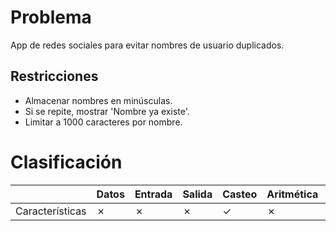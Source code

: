 # Problema

App de redes sociales para evitar nombres de usuario duplicados.

## Restricciones

- Almacenar nombres en minúsculas.
- Si se repite, mostrar 'Nombre ya existe'.
- Limitar a 1000 caracteres por nombre.

# Clasificación
|  | Datos | Entrada | Salida | Casteo | Aritmética | Relacionales | Lógicos | Condicionales | Ciclo | Matrices | Funciones |
|----------|-------|---------|--------|--------|------------|--------------|---------|---------------|-------|----------|-------------|
| Características | ✗ | ✗ | ✗ | ✓ | ✗ | ✗ | ✗ | ✗ | ✗ | ✗ | ✗ |
